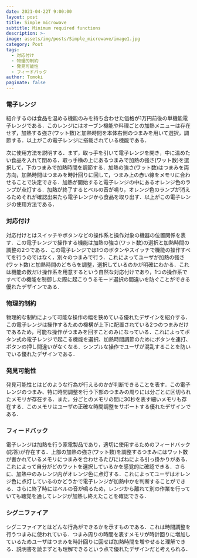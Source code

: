 ```yaml
---
date: 2021-04-22T 9:00:00
layout: post
title: Simple microwave
subtitle: Minimum required functions
description: >-
image: assets/img/posts/Simple_microwave/image1.jpg
category: Post
tags: 
  - 対応付け
  - 物理的制約
  - 発見可能性
  - フィードバック
author: Tomoki
paginate: false
---
```


### 電子レンジ
紹介するのは食品を温める機能のみを持ち合わせた価格が1万円前後の単機能電子レンジである．このレンジにはオーブン機能や料理ごとの加熱メニューは存在せず，加熱する強さ(ワット数)と加熱時間を本体右側のつまみを用いて選択，調節する．以上がこの電子レンジに搭載されている機能である．

次に使用方法を説明する．まず，取っ手を引いて電子レンジを開き，中に温めたい食品を入れて閉める．取っ手横の上にあるつまみで加熱の強さ(ワット数)を選択して，下のつまみで加熱時間を調節する．加熱の強さ(ワット数)はつまみを両方向，加熱時間はつまみを時計回りに回して，つまみ上の赤い線をメモリに合わせることで決定できる．加熱が開始すると電子レンジの中にあるオレンジ色のランプが点灯する．加熱が終了するとベルの音が鳴り，オレンジ色のランプが消えるためそれが確認出来たら電子レンジから食品を取り出す．以上がこの電子レンジの使用方法である．

### 対応付け
対応付けとはスイッチやボタンなどの操作系と操作対象の機器の位置関係を表す．この電子レンジで操作する機能は加熱の強さ(ワット数)の選択と加熱時間の調整の2つである．この電子レンジでは1つのボタンやスイッチで機能の操作すべてを行うのではなく，別々のつまみで行う．これによってユーザが加熱の強さ(ワット数)と加熱時間のどちらを調整，選択しているのかが明確にわかる．これは機能の数だけ操作系を用意するという自然な対応付けであり，1つの操作系ですべての機能を制御した際に起こりうるモード選択の間違いを防ぐことができる優れたデザインである．

### 物理的制約
物理的な制約によって可能な操作の幅を狭めている優れたデザインを紹介する．この電子レンジは操作するための機構が上下に配置されている2つのつまみだけであるため，可能な操作がつまみを回すことのみになっている．これによってボタン式の電子レンジで起こる機能を選択、加熱時間調節のためにボタンを連打、ボタンの押し間違いがなくなる．シンプルな操作でユーザが混乱することを防いでいる優れたデザインである．

### 発見可能性
発見可能性とはどのような行為が行えるのかが判断できることを表す．この電子レンジのつまみ、特に時間調整を行う下部のつまみの周りには分ごとに区切られたメモリが存在する．また，分ごとのメモリの間に30秒を表す細いメモリも存在する．このメモリはユーザの正確な時間調整をサポートする優れたデザインである．

### フィードバック
電子レンジは加熱を行う家電製品であり，適切に使用するためのフィードバック(応答)が存在する．上部の加熱の強さ(ワット数)を調整するつまみにはワット数が書かれているメモリにつまみを合わせるたびにばねによる引っ掛かりがある．これによって自分がどのワットを選択しているかを感覚的に確認できる．さらに、加熱中のみレンジ内がオレンジ色に点灯する．これによってユーザはオレンジ色に点灯しているのかどうかで電子レンジが加熱中かを判断することができる．さらに終了時にはベルの音が鳴るため，レンジから離れて別の作業を行っていても聴覚を通してレンジが加熱し終えたことを確認できる．

### シグニファイア
シグニファイアとはどんな行為ができるかを示すものである．これは時間調整を行うつまみに使われている．つまみ周りの時間を表すメモリが時計回りに増加しているためユーザはつまみを時計回りに回せば加熱時間を増やせると理解できる．説明書を読まずとも理解できるという点で優れたデザインだと考えられる．
